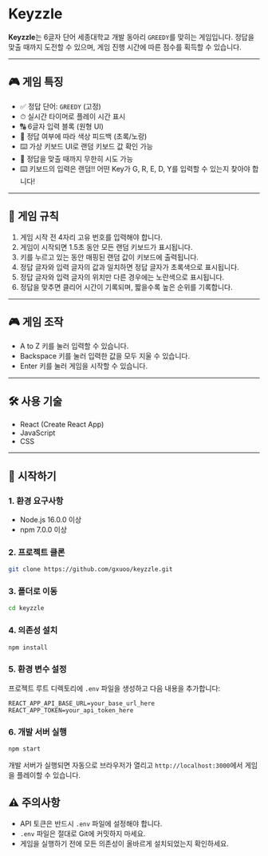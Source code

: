 # Keyzzle

**Keyzzle**는 6글자 단어 세종대학교 개발 동아리 `GREEDY`를 맞히는 게임입니다.
정답을 맞출 때까지 도전할 수 있으며, 게임 진행 시간에 따른 점수를 획득할 수 있습니다.

---

## 🎮 게임 특징

- ✅ 정답 단어: `GREEDY` (고정)
- ⏱ 실시간 타이머로 플레이 시간 표시
- 🔠 6글자 입력 블록 (원형 UI)
- 🎨 정답 여부에 따라 색상 피드백 (초록/노랑)
- ⌨️ 가상 키보드 UI로 랜덤 키보드 값 확인 가능
- 🔁 정답을 맞출 때까지 무한히 시도 가능
- ⌨️ 키보드의 입력은 랜덤!! 어떤 Key가 G, R, E, D, Y를 입력할 수 있는지 찾아야 합니다!

---

## 🎯 게임 규칙

1. 게임 시작 전 4자리 고유 번호를 입력해야 합니다.
2. 게임이 시작되면 1.5초 동안 모든 랜덤 키보드가 표시됩니다.
3. 키를 누르고 있는 동안 매핑된 랜덤 값이 키보드에 출력됩니다.
4. 정답 글자와 입력 글자의 값과 일치하면 정답 글자가 초록색으로 표시됩니다.
5. 정답 글자와 입력 글자의 위치만 다른 경우에는 노란색으로 표시됩니다.
6. 정답을 맞추면 클리어 시간이 기록되며, 짧을수록 높은 순위를 기록합니다.

---

## 🎮 게임 조작

- A to Z 키를 눌러 입력할 수 있습니다.
- Backspace 키를 눌러 입력한 값을 모두 지울 수 있습니다.
- Enter 키를 눌러 게임을 시작할 수 있습니다.

---

## 🛠 사용 기술

- React (Create React App)
- JavaScript
- CSS

---

## 🚀 시작하기

### 1. 환경 요구사항

- Node.js 16.0.0 이상
- npm 7.0.0 이상

### 2. 프로젝트 클론

```bash
git clone https://github.com/gxuoo/keyzzle.git
```

### 3. 폴더로 이동
```bash
cd keyzzle
```

### 4. 의존성 설치

```bash
npm install
```

### 5. 환경 변수 설정

프로젝트 루트 디렉토리에 `.env` 파일을 생성하고 다음 내용을 추가합니다:

```env
REACT_APP_API_BASE_URL=your_base_url_here
REACT_APP_TOKEN=your_api_token_here
```

### 6. 개발 서버 실행

```bash
npm start
```

개발 서버가 실행되면 자동으로 브라우저가 열리고 `http://localhost:3000`에서 게임을 플레이할 수 있습니다.


## ⚠️ 주의사항

- API 토큰은 반드시 `.env` 파일에 설정해야 합니다.
- `.env` 파일은 절대로 Git에 커밋하지 마세요.
- 게임을 실행하기 전에 모든 의존성이 올바르게 설치되었는지 확인하세요.
